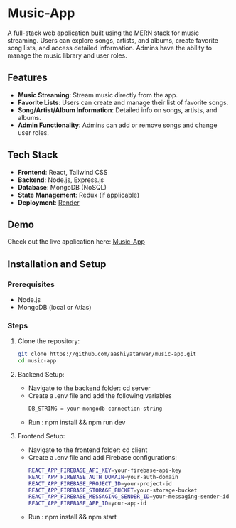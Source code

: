 # Music-App

A full-stack web application built using the MERN stack for music streaming. Users can explore songs, artists, and albums, create favorite song lists, and access detailed information. Admins have the ability to manage the music library and user roles.

## Features

- **Music Streaming**: Stream music directly from the app.
- **Favorite Lists**: Users can create and manage their list of favorite songs.
- **Song/Artist/Album Information**: Detailed info on songs, artists, and albums.
- **Admin Functionality**: Admins can add or remove songs and change user roles.

## Tech Stack

- **Frontend**: React, Tailwind CSS
- **Backend**: Node.js, Express.js
- **Database**: MongoDB (NoSQL)
- **State Management**: Redux (if applicable)
- **Deployment**: [Render](https://render.com)

## Demo

Check out the live application here: [Music-App](https://musicapp-7k4i.onrender.com/)

## Installation and Setup

### Prerequisites

- Node.js
- MongoDB (local or Atlas)

### Steps

1. Clone the repository:
   ```bash
   git clone https://github.com/aashiyatanwar/music-app.git
   cd music-app

2. Backend Setup:

    - Navigate to the backend folder: cd server
    - Create a .env file and add the following variables
        ```bash
        DB_STRING = your-mongodb-connection-string

    - Run : npm install && npm run dev

3. Frontend Setup:

   - Navigate to the frontend folder: cd client
   - Create a .env file and add Firebase configurations:
        ```bash
        REACT_APP_FIREBASE_API_KEY=your-firebase-api-key
        REACT_APP_FIREBASE_AUTH_DOMAIN=your-auth-domain
        REACT_APP_FIREBASE_PROJECT_ID=your-project-id
        REACT_APP_FIREBASE_STORAGE_BUCKET=your-storage-bucket
        REACT_APP_FIREBASE_MESSAGING_SENDER_ID=your-messaging-sender-id
        REACT_APP_FIREBASE_APP_ID=your-app-id
    - Run : npm install && npm start







